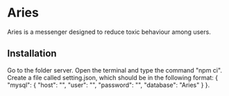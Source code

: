 # Aries
Aries is a messenger designed to reduce toxic behaviour among users.
## Installation
Go to the folder server. Open the terminal and type the command "npm ci".
Create a file called setting.json, which should be in the following format:
{
    "mysql": {
        "host": "",
        "user": "",
        "password": "",
        "database": "Aries"
    }
}.
